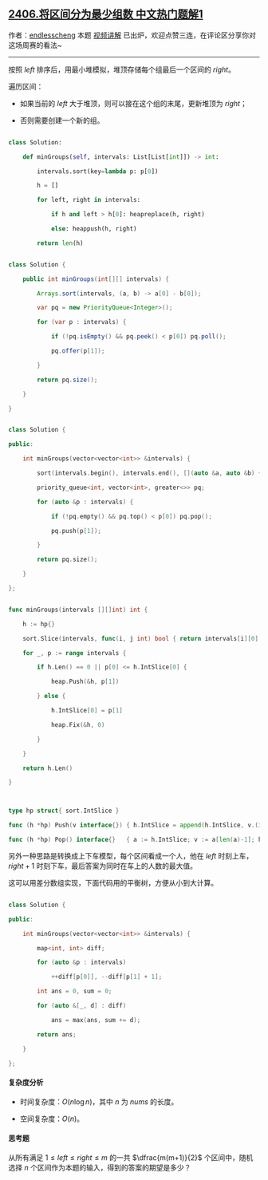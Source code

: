 ## [2406.将区间分为最少组数 中文热门题解1](https://leetcode.cn/problems/divide-intervals-into-minimum-number-of-groups/solutions/100000/by-endlesscheng-ze3t)

作者：[endlesscheng](https://leetcode.cn/u/endlesscheng)
本题 [视频讲解](https://www.bilibili.com/video/BV1it4y1L7kL) 已出炉，欢迎点赞三连，在评论区分享你对这场周赛的看法~

---
 
按照 $\textit{left}$ 排序后，用最小堆模拟，堆顶存储每个组最后一个区间的 $\textit{right}$。

遍历区间：

- 如果当前的 $\textit{left}$ 大于堆顶，则可以接在这个组的末尾，更新堆顶为 $\textit{right}$；
- 否则需要创建一个新的组。

```py [sol1-Python3]
class Solution:
    def minGroups(self, intervals: List[List[int]]) -> int:
        intervals.sort(key=lambda p: p[0])
        h = []
        for left, right in intervals:
            if h and left > h[0]: heapreplace(h, right)
            else: heappush(h, right)
        return len(h)
```

```java [sol1-Java]
class Solution {
    public int minGroups(int[][] intervals) {
        Arrays.sort(intervals, (a, b) -> a[0] - b[0]);
        var pq = new PriorityQueue<Integer>();
        for (var p : intervals) {
            if (!pq.isEmpty() && pq.peek() < p[0]) pq.poll();
            pq.offer(p[1]);
        }
        return pq.size();
    }
}
```

```cpp [sol1-C++]
class Solution {
public:
    int minGroups(vector<vector<int>> &intervals) {
        sort(intervals.begin(), intervals.end(), [](auto &a, auto &b) { return a[0] < b[0]; });
        priority_queue<int, vector<int>, greater<>> pq;
        for (auto &p : intervals) {
            if (!pq.empty() && pq.top() < p[0]) pq.pop();
            pq.push(p[1]);
        }
        return pq.size();
    }
};
```

```go [sol1-Go]
func minGroups(intervals [][]int) int {
	h := hp{}
	sort.Slice(intervals, func(i, j int) bool { return intervals[i][0] < intervals[j][0] })
	for _, p := range intervals {
		if h.Len() == 0 || p[0] <= h.IntSlice[0] {
			heap.Push(&h, p[1])
		} else {
			h.IntSlice[0] = p[1]
			heap.Fix(&h, 0)
		}
	}
	return h.Len()
}

type hp struct{ sort.IntSlice }
func (h *hp) Push(v interface{}) { h.IntSlice = append(h.IntSlice, v.(int)) }
func (h *hp) Pop() interface{}   { a := h.IntSlice; v := a[len(a)-1]; h.IntSlice = a[:len(a)-1]; return v }
```

另外一种思路是转换成上下车模型，每个区间看成一个人，他在 $\textit{left}$ 时刻上车，$\textit{right}+1$ 时刻下车，最后答案为同时在车上的人数的最大值。

这可以用差分数组实现，下面代码用的平衡树，方便从小到大计算。

```cpp [sol2-C++]
class Solution {
public:
    int minGroups(vector<vector<int>> &intervals) {
        map<int, int> diff;
        for (auto &p : intervals)
            ++diff[p[0]], --diff[p[1] + 1];
        int ans = 0, sum = 0;
        for (auto &[_, d] : diff)
            ans = max(ans, sum += d);
        return ans;
    }
};
```

#### 复杂度分析

- 时间复杂度：$O(n\log n)$，其中 $n$ 为 $\textit{nums}$ 的长度。
- 空间复杂度：$O(n)$。

#### 思考题

从所有满足 $1\le\textit{left}\le\textit{right}\le m$ 的一共 $\dfrac{m(m+1)}{2}$ 个区间中，随机选择 $n$ 个区间作为本题的输入，得到的答案的期望是多少？